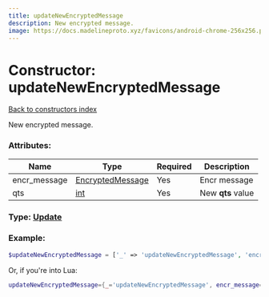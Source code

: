 ```yaml
---
title: updateNewEncryptedMessage
description: New encrypted message.
image: https://docs.madelineproto.xyz/favicons/android-chrome-256x256.png
---
```

# Constructor: updateNewEncryptedMessage  
[Back to constructors index](index.md)



New encrypted message.

### Attributes:

| Name     |    Type       | Required | Description |
|----------|---------------|----------|-------------|
|encr\_message|[EncryptedMessage](../types/EncryptedMessage.md) | Yes|Encr message|
|qts|[int](../types/int.md) | Yes|New **qts** value|



### Type: [Update](../types/Update.md)


### Example:

```php
$updateNewEncryptedMessage = ['_' => 'updateNewEncryptedMessage', 'encr_message' => EncryptedMessage, 'qts' => int];
```  


Or, if you're into Lua:

```lua
updateNewEncryptedMessage={_='updateNewEncryptedMessage', encr_message=EncryptedMessage, qts=int}

```



